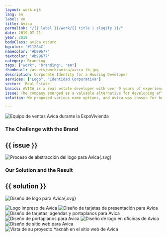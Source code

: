 ```yaml
---
layout: work.njk 
lang: en
label: en
title: Avica
permalink: "/{{ label }}/work/{{ title | slugify }}/"
date: 2019-07-21
year: 2019
bodyClass: avica oscuro
bgcolor: '#11284C'
namecolor: '#b99677'
textcolor: '#b99677'
category: Branding
tags: ["work", "branding", "en"]
thumbnail: /assets/work/avica/avica_tb.jpg
description: Corporate Identity for a Housing Developer
services: ["Logo", "Identidad Corporativa"]
sector:  Real Estate
basics: AVICA is a real estate developer with over 9 years of experience in the industry. They specialize in residential projects in the western area of Mérida. In recent years, they have expanded their projects to the northern part of the Yucatecan capital and Tulum, Quintana Roo.
issue: The company emerged as a valuable alternative for developing affordable housing for the middle and lower-middle sectors, creating homes accessible to a significant number of Yucatecans. In 2013, the year of its founding as a developer, they began a working relationship with us that continues to this day. At that time, their main challenge was the lack of a name, logo, and solid identity.
solution: We proposed various name options, and Avica was chosen for being short, simple, and memorable. The name is an acronym for their core focus - “Architecture of Housing, Engineering, and Construction of Environments.” Subsequently, we developed logo alternatives. The winning proposal is based on the logic of construction—layers and levels. Each area and process must be carried out systematically and in an orderly fashion, as the completion of one stage marks the beginning of another. This is graphically represented by lines and stages stacked on top of one another, forming the shape of a house. The upward arrow symbolizes growth and progress.

---
```


![Equipo de ventas Avica durante la ExpoVivienda](/assets/work/avica/avica_expo.jpg)

<div class="column__2">
    <div class="col__left">
        <h3>The Challenge with the Brand</h3>
    </div>
    <div class="col__right">
        <h2>{{ issue }}</h2>
    </div>
</div>

![Proceso de abstracción del logo para Avica](/assets/work/avica/avica_logo_proceso.svg){.svg}

<div class="column__2 work__column__2">
    <div class="col__left">
        <h3>Our Solution and the Result</h3>
    </div>
    <div class="col__right">
        <h2>{{ solution }}</h2>
    </div>
</div>

![Diseño de logo para Avica](/assets/work/avica/avica_logo.svg){.svg}

![Logo impreso de Avica](/assets/work/avica/avica_logo_impreso.jpg)
![Diseño de tarjetas de presentación para Avica](/assets/work/avica/avica_tarjetas.jpg)
![Diseño de tarjetas, agendas y portaplanos para Avica](/assets/work/avica/avica_agendas_tarjetas.jpg)
![Diseño de portaplanos para Avica](/assets/work/avica/avica_portaplanos.jpg)
![Diseño de logo en oficinas de Avica](/assets/work/avica/avica_logo_muro.jpg)
![Diseño de sitio web para Avica](/assets/work/avica/avica_web_ipad.jpg)
![Vista de su proyecto Yaxnáh en el sitio web de Avica](/assets/work/avica/avica_web.jpg)